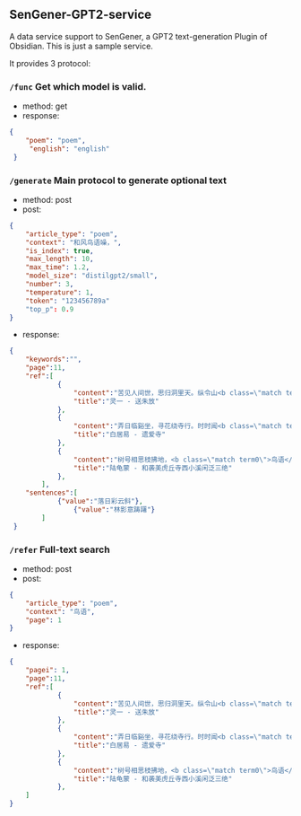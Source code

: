 ## SenGener-GPT2-service
A data service support to SenGener, a GPT2 text-generation Plugin of Obsidian.
This is just a sample service. 

It provides 3 protocol:
### `/func` Get which model is valid.

- method: get 
- response:
```json
{
	"poem": "poem", 
	 "english": "english"
 }
```

###  `/generate`  Main protocol to generate optional text
- method: post
- post:
```json
{
    "article_type": "poem",
    "context": "和风鸟语噪，",
    "is_index": true,
    "max_length": 10,
    "max_time": 1.2,
    "model_size": "distilgpt2/small",
    "number": 3,
    "temperature": 1,
    "token": "123456789a"
    "top_p": 0.9
}
```
- response:
```json
{
    "keywords":"",
    "page":11,
    "ref":[
    	    {
                "content":"苦见人间世，思归洞里天。纵令山<b class=\"match term0\">鸟语</b>，不废野人眠",
                "title":"灵一 - 送朱放"
            },
    	    {
                "content":"弄日临谿坐，寻花绕寺行。时时闻<b class=\"match term0\">鸟语</b>，处处是泉声",
                "title":"白居易 - 遗爱寺"
            },
    	    {
                "content":"树号相思枝拂地，<b class=\"match term0\">鸟语</b>提壶声满溪。云涯一里千万曲",
                "title":"陆龟蒙 - 和袭美虎丘寺西小溪闲泛三绝"
            },
        ],
    "sentences":[
        	{"value":"落日彩云斜"},
                {"value":"林影意踌躇"}
        ]
 }
```


###  `/refer`  Full-text search
- method: post
- post:
```json
{
    "article_type": "poem",
    "context": "鸟语",
    "page": 1
}
```
- response:
```json
{
    "pagei": 1,
    "page":11,
    "ref":[
    	    {
                "content":"苦见人间世，思归洞里天。纵令山<b class=\"match term0\">鸟语</b>，不废野人眠",
                "title":"灵一 - 送朱放"
            },
    	    {
                "content":"弄日临谿坐，寻花绕寺行。时时闻<b class=\"match term0\">鸟语</b>，处处是泉声",
                "title":"白居易 - 遗爱寺"
            },
    	    {
                "content":"树号相思枝拂地，<b class=\"match term0\">鸟语</b>提壶声满溪。云涯一里千万曲",
                "title":"陆龟蒙 - 和袭美虎丘寺西小溪闲泛三绝"
            },
    ]
}
```

